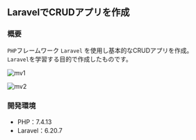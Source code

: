 ## LaravelでCRUDアプリを作成

### 概要
`PHP`フレームワーク `Laravel` を使用し基本的なCRUDアプリを作成。  
`Laravel`を学習する目的で作成したものです。  


![mv1](https://user-images.githubusercontent.com/65392082/102189687-5b556000-3efa-11eb-93a8-7a5e7505e510.gif)

![mv2](https://user-images.githubusercontent.com/65392082/102190567-8d1af680-3efb-11eb-8b31-501fc80f8cdc.gif)



### 開発環境

- PHP：7.4.13
- Laravel：6.20.7
